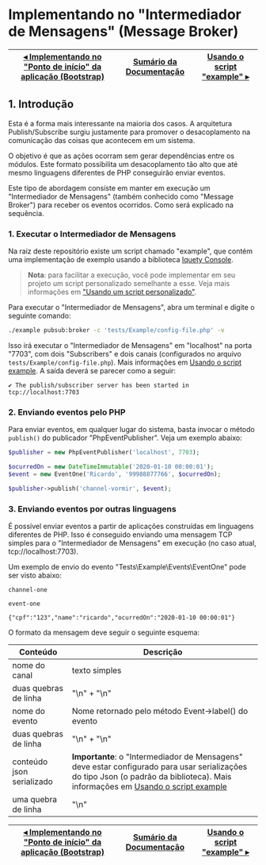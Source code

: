 # Implementando no "Intermediador de Mensagens" (Message Broker)

[◂ Implementando no "Ponto de início" da aplicação (Bootstrap)](02-implementando-no-bootstrap.md) | [Sumário da Documentação](indice.md) | [Usando o script "example" ▸](04-usando-script-example.md)
-- | -- | --

## 1. Introdução

Esta é a forma mais interessante na maioria dos casos. A arquitetura Publish/Subscribe surgiu justamente para promover o desacoplamento na comunicação das coisas que acontecem em um sistema.

O objetivo é que as ações ocorram sem gerar dependências entre os módulos. Este formato possibilita um desacoplamento tão alto que até mesmo linguagens diferentes de PHP conseguirão enviar eventos.

Este tipo de abordagem consiste em manter em execução um "Intermediador de Mensagens" (também conhecido como "Message Broker") para receber os eventos ocorridos. Como será explicado na sequência.

### 1. Executar o Intermediador de Mensagens

Na raiz deste repositório existe um script chamado "example", que contém uma implementação de exemplo usando a biblioteca [Iquety Console](https://github.com/iquety/console).

> **Nota**: para facilitar a execução, você pode implementar em seu projeto um script personalizado semelhante a esse. Veja mais informações em ["Usando um script personalizado"](05-usando-script-personalizado.md).

Para executar o "Intermediador de Mensagens", abra um terminal e digite o seguinte comando:

```bash
./example pubsub:broker -c 'tests/Example/config-file.php' -v
```

Isso irá executar o "Intermediador de Mensagens" em "localhost" na porta "7703", com dois "Subscribers" e dois canais (configurados no arquivo `tests/Example/config-file.php`). Mais informações em [Usando o script example](04-usando-script-example.md). A saída deverá se parecer como a seguir:

```text
✔ The publish/subscriber server has been started in tcp://localhost:7703
```

### 2. Enviando eventos pelo PHP

Para enviar eventos, em qualquer lugar do sistema, basta invocar o método `publish()` do publicador "PhpEventPublisher". Veja um exemplo abaixo:

```php
$publisher = new PhpEventPublisher('localhost', 7703);

$ocurredOn = new DateTimeImmutable('2020-01-10 00:00:01');
$event = new EventOne('Ricardo', '99988877766', $ocurredOn);

$publisher->publish('channel-vormir', $event);
```

### 3. Enviando eventos por outras linguagens

É possível enviar eventos a partir de aplicações construídas em linguagens diferentes de PHP. Isso é conseguido enviando uma mensagem TCP simples para o "Intermediador de Mensagens" em execução (no caso atual, tcp://localhost:7703).

Um exemplo de envio do evento "Tests\Example\Events\EventOne" pode ser visto abaixo:

```text
channel-one

event-one

{"cpf":"123","name":"ricardo","ocurredOn":"2020-01-10 00:00:01"}
```

O formato da mensagem deve seguir o seguinte esquema:

Conteúdo | Descrição
-- | --
nome do canal | texto simples
duas quebras de linha | "\n" + "\n"
nome do evento | Nome retornado pelo método Event->label() do evento
duas quebras de linha | "\n" + "\n"
conteúdo json serializado | **Importante**: o "Intermediador de Mensagens" deve estar configurado para usar serializações do tipo Json (o padrão da biblioteca). Mais informações em [Usando o script example](04-usando-script-example.md)
uma quebra de linha | "\n"

[◂ Implementando no "Ponto de início" da aplicação (Bootstrap)](02-implementando-no-bootstrap.md) | [Sumário da Documentação](indice.md) | [Usando o script "example" ▸](04-usando-script-example.md)
-- | -- | --
